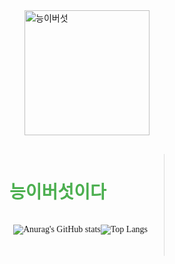 <div style="display: flex; justify-content: center; flex-wrap: wrap; margin-bottom: 20px;">
  <img src="https://mblogthumb-phinf.pstatic.net/MjAyMDA3MjdfNDIg/MDAxNTk1ODMwMzkwMjQ3.m0ERSAGuB4UHEoRqPs7_hR6_z5c6gpTYPzQCVD1WZ_Qg.HSjsHeT6gKYMQ2afGPneUTvLnYXvNSuMIT5gcmtjX10g.JPEG.arcane23/IMG_7363.JPG?type=w800" alt="능이버섯" width="200" height="200"/>
<!--   <img src="https://github.com/omh1004/omh1004/blob/main/omhdev.png" alt="Coding Character" width="800" height="300" /> -->
</div>
<div style="display: flex; justify-content: space-around; align-items: flex-start; margin-top: 30px; font-family: 'Arial, sans-serif';">
  <div style="width: 45%; text-align: left; border-right: 1px solid #ddd; padding-right: 20px;">
    <h1 style="font-size: 2em; color: #4CAF50;">
      <strong>능이버섯이다</strong>
    </h1>
    <div style="text-align: center; margin-bottom: 20px;">
    </div>
    <div style="display: flex; justify-content: center; flex-wrap: wrap; margin-bottom: 20px;">
<!--       <img src="https://img.shields.io/badge/Java-007396?style=for-the-badge&logo=coffee&logoColor=white" alt="Java" />
      <img src="https://img.shields.io/badge/JavaScript-F7DF1E?style=for-the-badge&logo=javascript&logoColor=black" alt="JavaScript" />
      <img src="https://img.shields.io/badge/Vue.js-4FC08D?style=for-the-badge&logo=vue.js&logoColor=white" alt="Vue.js" />
      <img src="https://img.shields.io/badge/Oracle-F80000?style=for-the-badge&logo=oracle&logoColor=white" alt="Oracle" />
      <img src="https://img.shields.io/badge/Spring%20Framework-6DB33F?style=for-the-badge&logo=spring&logoColor=white" alt="Spring Framework" />
      <img src="https://img.shields.io/badge/MySQL-4479A1?style=for-the-badge&logo=mysql&logoColor=white" alt="MySQL" />
      <img src="https://img.shields.io/badge/Linux-FCC624?style=for-the-badge&logo=linux&logoColor=black" alt="Linux" />
      <img src="https://img.shields.io/badge/CentOS-262577?style=for-the-badge&logo=centos&logoColor=white" alt="CentOS" />
      <img src="https://img.shields.io/badge/Ubuntu-E95420?style=for-the-badge&logo=ubuntu&logoColor=white" alt="Ubuntu" />
      <img src="https://img.shields.io/badge/AWS-232F3E?style=for-the-badge&logo=amazonaws&logoColor=white" alt="AWS" />
            <img src="https://img.shields.io/badge/Git-F05032?style=for-the-badge&logo=git&logoColor=white" alt="Git" />
      <img src="https://img.shields.io/badge/GitHub-181717?style=for-the-badge&logo=github&logoColor=white" alt="GitHub" /> -->
      
![Anurag's GitHub stats](https://github-readme-stats.vercel.app/api?username=SeongJoon-Yang&show_icons=true&theme=radical)

![Top Langs](https://github-readme-stats.vercel.app/api/top-langs/?username=SeongJoon-Yang&layout=compact&theme=dracula)
    </div>
  </div>
</div>
